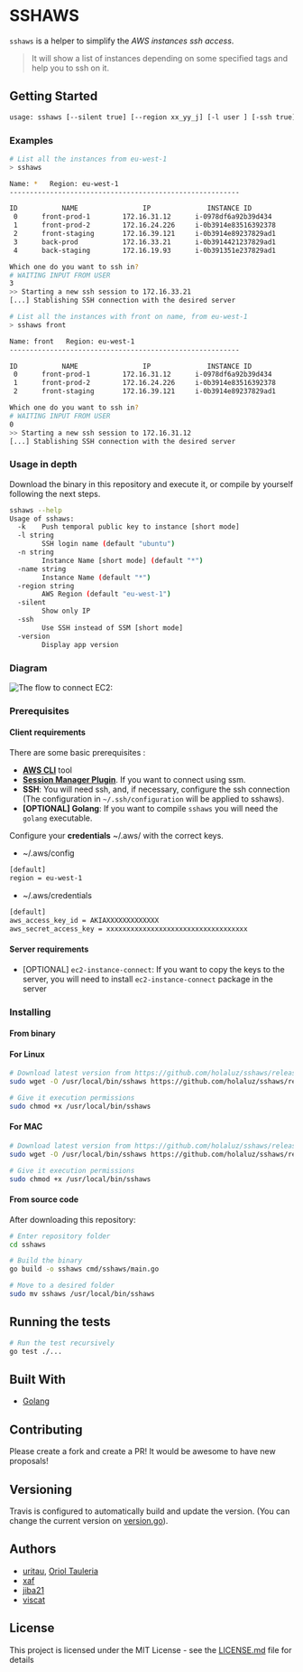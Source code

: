# SSHAWS

`sshaws` is a helper to simplify the *AWS instances ssh access*.

> It will show a list of instances depending on some specified tags and help you to ssh on it.

## Getting Started

```bash
usage: sshaws [--silent true] [--region xx_yy_j] [-l user ] [-ssh true] [-k true] [instance_name]
```

### Examples

```bash
# List all the instances from eu-west-1
> sshaws

Name: *   Region: eu-west-1
---------------------------------------------------------

ID           NAME                IP              INSTANCE ID            SIZE          LAUNCHTIME
 0      front-prod-1        172.16.31.12      i-0978df6a92b39d434      t2.nano    2020-12-18 08:08:08
 1      front-prod-2        172.16.24.226     i-0b3914e83516392378     t2.nano    2020-12-18 08:08:08
 2      front-staging       172.16.39.121     i-0b3914e89237829ad1     t2.micro   2020-12-18 08:08:08
 3      back-prod           172.16.33.21      i-0b3914421237829ad1     t3.large   2020-12-18 08:08:08
 4      back-staging        172.16.19.93      i-0b391351e237829ad1     t3.micro   2020-12-18 08:08:08

Which one do you want to ssh in?
# WAITING INPUT FROM USER
3
>> Starting a new ssh session to 172.16.33.21
[...] Stablishing SSH connection with the desired server
```

```bash
# List all the instances with front on name, from eu-west-1
> sshaws front

Name: front   Region: eu-west-1
---------------------------------------------------------

ID           NAME                IP              INSTANCE ID            SIZE          LAUNCHTIME
 0      front-prod-1        172.16.31.12      i-0978df6a92b39d434      t2.nano    2020-12-18 08:08:08
 1      front-prod-2        172.16.24.226     i-0b3914e83516392378     t2.nano    2020-12-18 08:08:08
 2      front-staging       172.16.39.121     i-0b3914e89237829ad1     t2.micro   2020-12-18 08:08:08

Which one do you want to ssh in?
# WAITING INPUT FROM USER
0
>> Starting a new ssh session to 172.16.31.12
[...] Stablishing SSH connection with the desired server
```

### Usage in depth

Download the binary in this repository and execute it, or compile by yourself following the next steps.

```bash
sshaws --help
Usage of sshaws:
  -k	Push temporal public key to instance [short mode]
  -l string
    	SSH login name (default "ubuntu")
  -n string
    	Instance Name [short mode] (default "*")
  -name string
    	Instance Name (default "*")
  -region string
    	AWS Region (default "eu-west-1")
  -silent
    	Show only IP
  -ssh
    	Use SSH instead of SSM [short mode]
  -version
    	Display app version
```

### Diagram

![The flow to connect EC2:](images/ssm-sessionmanager.png#center)

### Prerequisites

#### Client requirements

There are some basic prerequisites :

- [**AWS CLI**](https://docs.aws.amazon.com/es_es/cli/latest/userguide/install-cliv2.html) tool
- [**Session Manager Plugin**](https://docs.aws.amazon.com/systems-manager/latest/userguide/session-manager-working-with-install-plugin.html#plugin-version-history). If you want to connect using ssm.
- **SSH**: You will need ssh, and, if necessary, configure the ssh connection (The configuration in `~/.ssh/configuration` will be applied to sshaws).
- **[OPTIONAL] Golang**: If you want to compile `sshaws` you will need the `golang` executable.

Configure your **credentials** ~/.aws/ with the correct keys.
- ~/.aws/config
```bash
[default]
region = eu-west-1
```

- ~/.aws/credentials
```bash
[default]
aws_access_key_id = AKIAXXXXXXXXXXXXX
aws_secret_access_key = xxxxxxxxxxxxxxxxxxxxxxxxxxxxxxxxxxx
```

#### Server requirements

- [OPTIONAL] `ec2-instance-connect`: If you want to copy the keys to the server, you will need to install `ec2-instance-connect` package in the server

### Installing

#### From binary

#### For Linux

```bash
# Download latest version from https://github.com/holaluz/sshaws/releases/latest
sudo wget -O /usr/local/bin/sshaws https://github.com/holaluz/sshaws/releases/latest/download/sshaws

# Give it execution permissions
sudo chmod +x /usr/local/bin/sshaws
```

#### For MAC

```bash
# Download latest version from https://github.com/holaluz/sshaws/releases/latest
sudo wget -O /usr/local/bin/sshaws https://github.com/holaluz/sshaws/releases/latest/download/sshaws.mac

# Give it execution permissions
sudo chmod +x /usr/local/bin/sshaws
```

#### From source code

After downloading this repository:

```bash
# Enter repository folder
cd sshaws

# Build the binary
go build -o sshaws cmd/sshaws/main.go

# Move to a desired folder
sudo mv sshaws /usr/local/bin/sshaws
```

## Running the tests

```bash
# Run the test recursively
go test ./...
```

## Built With

- [Golang](https://golang.org/)

## Contributing

Please create a fork and create a PR!
It would be awesome to have new proposals!

## Versioning

Travis is configured to automatically build and update the version. (You can change the current version on [version.go](pkg/cmd/version.go)).

## Authors

- [uritau](https://github.com/uritau), [Oriol Tauleria](mailto:oriol.tauleria@gmail.com)
- [xaf](https://github.com/xafardero)
- [jiba21](https://github.com/jiba21)
- [viscat](https://github.com/viscat)

## License

This project is licensed under the MIT License - see the [LICENSE.md](LICENSE.md) file for details
